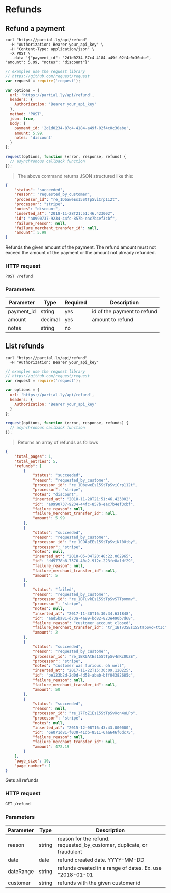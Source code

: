 # Refunds

## Refund a payment

```shell
curl "https://partial.ly/api/refund"
  -H "Authorization: Bearer your_api_key" \
  -H "Content-Type: application/json" \
  -X POST \
  --data '{"payment_id": "2d1d0234-87c4-4184-a49f-02f4c0c30abe", "amount": 5.99, "notes": "discount"}'
```

```javascript
// examples use the request library
// https://github.com/request/request
var request = require('request');

var options = {
  url: 'https://partial.ly/api/refund',
  headers: {
    Authorization: 'Bearer your_api_key'
  },
  method: 'POST',
  json: true,
  body: {
    payment_id: '2d1d0234-87c4-4184-a49f-02f4c0c30abe',
    amount: 5.99,
    notes: 'discount'
  }
};

request(options, function (error, response, refund) {
  // asynchronous callback function
});
```

> The above command returns JSON structured like this:

```json
{
    "status": "succeeded",
    "reason": "requested_by_customer",
    "processor_id": "re_1DbaweEs15StTpSviCrp112t",
    "processor": "stripe",
    "notes": "discount",
    "inserted_at": "2018-11-28T21:51:46.423002",
    "id": "a0990737-9234-44fc-857b-eac7b4ef3cbf",
    "failure_reason": null,
    "failure_merchant_transfer_id": null,
    "amount": 5.99
}
```

Refunds the given amount of the payment. The refund amount must not exceed the amount of the payment or the amount not already refunded.

### HTTP request

`POST /refund`

### Parameters
Parameter | Type | Required | Description
--------- | -----------  | -------- | ------
payment_id | string | yes | id of the payment to refund
amount | decimal | yes | amount to refund
notes | string | no |

## List refunds

```shell
curl "https://partial.ly/api/refund"
  -H "Authorization: Bearer your_api_key"
```

```javascript
// examples use the request library
// https://github.com/request/request
var request = require('request');

var options = {
  url: 'https://partial.ly/api/refund',
  headers: {
    Authorization: 'Bearer your_api_key'
  }
};

request(options, function (error, response, refunds) {
  // asynchronous callback function
});
```
> Returns an array of refunds as follows

```json
{
    "total_pages": 1,
    "total_entries": 5,
    "refunds": [
        {
            "status": "succeeded",
            "reason": "requested_by_customer",
            "processor_id": "re_1DbaweEs15StTpSviCrp112t",
            "processor": "stripe",
            "notes": "discount",
            "inserted_at": "2018-11-28T21:51:46.423002",
            "id": "a0990737-9234-44fc-857b-eac7b4ef3cbf",
            "failure_reason": null,
            "failure_merchant_transfer_id": null,
            "amount": 5.99
        },
        {
            "status": "succeeded",
            "reason": "requested_by_customer",
            "processor_id": "re_1COApEEs15StTpSviNl0Utby",
            "processor": "stripe",
            "notes": null,
            "inserted_at": "2018-05-04T20:48:22.062965",
            "id": "dd9778b8-7576-40a2-912c-223fe8a1df29",
            "failure_reason": null,
            "failure_merchant_transfer_id": null,
            "amount": 5
        },
        {
            "status": "failed",
            "reason": "requested_by_customer",
            "processor_id": "re_1BTuvkEs15StTpSvSTTpommv",
            "processor": "stripe",
            "notes": null,
            "inserted_at": "2017-11-30T16:30:34.631848",
            "id": "aad5ba81-d73a-4a99-bd82-823e490b7d68",
            "failure_reason": "customer_account_closed",
            "failure_merchant_transfer_id": "tr_1BTv3SEs15StTpSvoFttIcYV",
            "amount": 2
        },
        {
            "status": "succeeded",
            "reason": "requested_by_customer",
            "processor_id": "re_1BR0AtEs15StTpSv4nRc0UZE",
            "processor": "stripe",
            "notes": "customer was furious. oh well",
            "inserted_at": "2017-11-22T15:30:09.120225",
            "id": "be123b2d-2d0d-4d58-abab-bff04382685c",
            "failure_reason": null,
            "failure_merchant_transfer_id": null,
            "amount": 50
        },
        {
            "status": "succeeded",
            "reason": null,
            "processor_id": "re_17FoZ1Es15StTpSvXcn4uLPp",
            "processor": "stripe",
            "notes": null,
            "inserted_at": "2015-12-08T16:43:43.000000",
            "id": "6e071d81-f030-41db-8511-6aa646f6dc75",
            "failure_reason": null,
            "failure_merchant_transfer_id": null,
            "amount": 472.19
        }
    ],
    "page_size": 10,
    "page_number": 1
}
```

Gets all refunds

### HTTP request
`GET /refund`

### Parameters
Parameter | Type | Description
--------- | -----------  | --------
reason | string | reason for the refund. requested_by_customer, duplicate, or fraudulent
date | date | refund created date. YYYY-MM-DD
dateRange | string | refunds created in a range of dates. Ex. use "2018-01-01|2018-02-01"
customer | string | refunds with the given customer id
